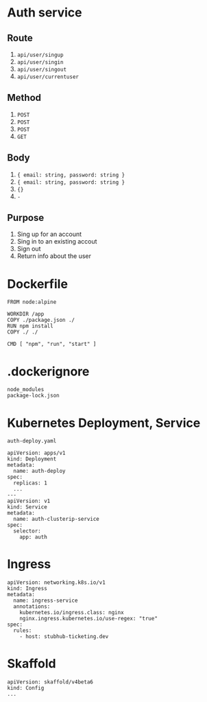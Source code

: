 # Auth service 

## Route

1. `api/user/singup`
2. `api/user/singin`
3. `api/user/singout`
4. `api/user/currentuser`

## Method

1. `POST`
2. `POST`
3. `POST`
4. `GET`

## Body
1. `{ email: string, password: string }`
2. `{ email: string, password: string }`
3. `{}`
4. `-` 

## Purpose

1. Sing up for an account
2. Sing in to an existing accout
3. Sign out
4. Return info about the user


# Dockerfile

```
FROM node:alpine

WORKDIR /app
COPY ./package.json ./
RUN npm install
COPY ./ ./

CMD [ "npm", "run", "start" ]
```

# .dockerignore

```
node_modules
package-lock.json
```

# Kubernetes Deployment, Service
```
auth-deploy.yaml

apiVersion: apps/v1
kind: Deployment
metadata:
  name: auth-deploy
spec:
  replicas: 1
  ...
---
apiVersion: v1
kind: Service
metadata:
  name: auth-clusterip-service
spec:
  selector:
    app: auth
```

# Ingress

```
apiVersion: networking.k8s.io/v1
kind: Ingress
metadata:
  name: ingress-service
  annotations:
    kubernetes.io/ingress.class: nginx
    nginx.ingress.kubernetes.io/use-regex: "true"
spec:
  rules:
    - host: stubhub-ticketing.dev
```

# Skaffold
```
apiVersion: skaffold/v4beta6
kind: Config
...
```